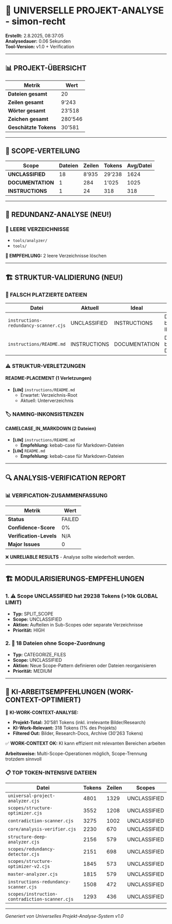 # 🤖 UNIVERSELLE PROJEKT-ANALYSE - simon-recht

**Erstellt:** 2.8.2025, 08:37:05  
**Analysedauer:** 0.06 Sekunden  
**Tool-Version:** v1.0 + Verification

---

## 📊 PROJEKT-ÜBERSICHT

| Metrik | Wert |
|--------|------|
| **Dateien gesamt** | 20 |
| **Zeilen gesamt** | 9’243 |
| **Wörter gesamt** | 23’518 |
| **Zeichen gesamt** | 280’546 |
| **Geschätzte Tokens** | 30’581 |

---

## 🎯 SCOPE-VERTEILUNG

| Scope | Dateien | Zeilen | Tokens | Avg/Datei |
|-------|---------|--------|--------|-----------|
| **UNCLASSIFIED** | 18 | 8’935 | 29’238 | 1624 |
| **DOCUMENTATION** | 1 | 284 | 1’025 | 1025 |
| **INSTRUCTIONS** | 1 | 24 | 318 | 318 |

---

## 🔄 REDUNDANZ-ANALYSE (NEU!)

### 📂 LEERE VERZEICHNISSE

- `tools/analyzer/`
- `tools/`

**🎯 EMPFEHLUNG:** 2 leere Verzeichnisse löschen


---

## 🏗️ STRUKTUR-VALIDIERUNG (NEU!)

### 📄 FALSCH PLATZIERTE DATEIEN

| Datei | Aktuell | Ideal | Begründung |
|-------|---------|-------|------------|
| `instructions-redundancy-scanner.cjs` | UNCLASSIFIED | INSTRUCTIONS | Datei gehört besser zu INSTRUCTIONS |
| `instructions/README.md` | INSTRUCTIONS | DOCUMENTATION | Datei gehört besser zu DOCUMENTATION |

### ⚠️ STRUKTUR-VERLETZUNGEN

#### README-PLACEMENT (1 Verletzungen)

- **[`LOW`]** `instructions/README.md`
  - Erwartet: Verzeichnis-Root
  - Aktuell: Unterverzeichnis

### 🏷️ NAMING-INKONSISTENZEN

#### CAMELCASE_IN_MARKDOWN (2 Dateien)

- **[`LOW`]** `instructions/README.md`
  - **Empfehlung:** kebab-case für Markdown-Dateien
- **[`LOW`]** `README.md`
  - **Empfehlung:** kebab-case für Markdown-Dateien


---

## 🔍 ANALYSIS-VERIFICATION REPORT

### 📊 VERIFICATION-ZUSAMMENFASSUNG

| Metrik | Wert |
|--------|------|
| **Status** | FAILED |
| **Confidence-Score** | 0% |
| **Verification-Levels** | N/A |
| **Major Issues** | 0 |

❌ **UNRELIABLE RESULTS** - Analyse sollte wiederholt werden.

---

## 🏗️ MODULARISIERUNGS-EMPFEHLUNGEN

### 1. ⚠️ Scope UNCLASSIFIED hat 29238 Tokens (>10k GLOBAL LIMIT)

- **Typ:** SPLIT_SCOPE
- **Scope:** UNCLASSIFIED
- **Aktion:** Aufteilen in Sub-Scopes oder separate Verzeichnisse
- **Priorität:** HIGH

### 2. 🔔 18 Dateien ohne Scope-Zuordnung

- **Typ:** CATEGORIZE_FILES
- **Scope:** UNCLASSIFIED
- **Aktion:** Neue Scope-Pattern definieren oder Dateien reorganisieren
- **Priorität:** MEDIUM


---

## 🤖 KI-ARBEITSEMPFEHLUNGEN (WORK-CONTEXT-OPTIMIERT)

🎯 **KI-WORK-CONTEXT-ANALYSE:**
- **Projekt-Total:** 30’581 Tokens (inkl. irrelevante Bilder/Research)
- **KI-Work-Relevant:** 318 Tokens (1% des Projekts)
- **Filtered Out:** Bilder, Research-Docs, Archive (30’263 Tokens)

✅ **WORK-CONTEXT OK:** KI kann effizient mit relevanten Bereichen arbeiten

**Arbeitsweise:** Multi-Scope-Operationen möglich, Scope-Trennung trotzdem sinnvoll

### 📋 TOP TOKEN-INTENSIVE DATEIEN

| Datei | Tokens | Zeilen | Scopes |
|-------|--------|--------|---------|
| `universal-project-analyzer.cjs` | 4801 | 1329 | UNCLASSIFIED |
| `scopes/structure-optimizer.cjs` | 3552 | 1208 | UNCLASSIFIED |
| `contradiction-scanner.cjs` | 3275 | 1002 | UNCLASSIFIED |
| `core/analysis-verifier.cjs` | 2230 | 670 | UNCLASSIFIED |
| `structure-deep-analyzer.cjs` | 2156 | 579 | UNCLASSIFIED |
| `scopes/redundancy-detector.cjs` | 2151 | 698 | UNCLASSIFIED |
| `scopes/structure-optimizer-v2.cjs` | 1845 | 573 | UNCLASSIFIED |
| `master-analyzer.cjs` | 1815 | 579 | UNCLASSIFIED |
| `instructions-redundancy-scanner.cjs` | 1508 | 472 | UNCLASSIFIED |
| `scopes/instruction-contradiction-scanner.cjs` | 1293 | 436 | UNCLASSIFIED |

---

*Generiert von Universelles Projekt-Analyse-System v1.0*

